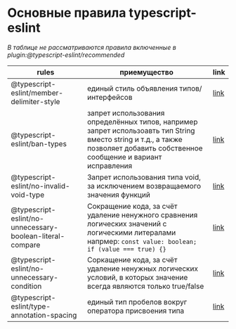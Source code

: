 # Основные правила typescript-eslint

*В таблице не рассматриваются правила включенные в plugin:@typescript-eslint/recommended*

| rules | приемущество  | link  |
|--|--| -- |
| @typescript-eslint/member-delimiter-style  | единый стиль объявления типов/интерфейсов  | [link](https://github.comypescript-eslint/typescript-eslint/blob/master/packages/eslint-plugin/docs/rules/member-delimiter-style.md) |
| @typescript-eslint/ban-types | запрет использования определённых типов, например запрет использоавть тип String вместо string и т.д., а также позволяет добавить собственное сообщение и вариант исправления  | [link](https://github.com/typescript-eslint/typescript-eslint/blob/master/packages/eslint-plugin/docs/rules/ban-types.md) |
| @typescript-eslint/no-invalid-void-type | Запрет использования типа void, за исключением возвращаемого значения функций | [link](https://github.com/typescript-eslint/typescript-eslint/blob/master/packages/eslint-plugin/docs/rules/no-invalid-void-type.md) |
| @typescript-eslint/no-unnecessary-boolean-literal-compare | Сокращение кода, за счёт удаление ненужного сравнения логических значений с логическими литералами напрмер: ```const value: boolean; if (value === true) {}```  | [link](https://github.com/typescript-eslint/typescript-eslint/blob/master/packages/eslint-plugin/docs/rules/no-unnecessary-boolean-literal-compare.md) |
| @typescript-eslint/no-unnecessary-condition | Соркащение кода, за счёт удаление ненужных   логических условий, в которых значение всегда являются только true/false | [link](https://github.com/typescript-eslint/typescript-eslint/blob/master/packages/eslint-plugin/docs/rules/no-unnecessary-condition.md) |
| @typescript-eslint/type-annotation-spacing | единый тип пробелов вокруг оператора присвоения типа | [link](https://github.com/typescript-eslint/typescript-eslint/blob/master/packages/eslint-plugin/docs/rules/type-annotation-spacing.md) |

